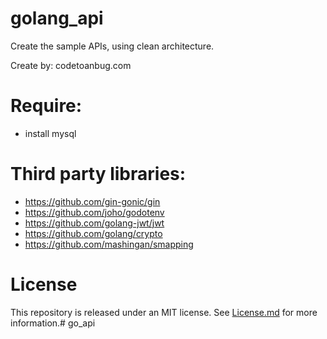 # golang_api

Create the sample APIs, using clean architecture.

Create by: codetoanbug.com

# Require:
- install mysql

# Third party libraries:

- https://github.com/gin-gonic/gin
- https://github.com/joho/godotenv
- https://github.com/golang-jwt/jwt
- https://github.com/golang/crypto
- https://github.com/mashingan/smapping

# License 
This repository is released under an MIT license.  See [License.md](https://github.com/lexuanquynh/go_api/blob/main/LICENSE) for more information.# go_api
